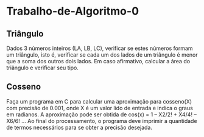 # Trabalho-de-Algoritmo-0

## Triângulo
Dados 3 números inteiros (LA, LB, LC), verificar se estes números formam um triângulo,
isto é, verificar se cada um dos lados de um triângulo
é menor que a soma dos outros dois lados.
Em caso afirmativo, calcular a área do triângulo e verificar seu tipo.

## Cosseno
Faça um programa em C para calcular uma aproximação para cosseno(X) com precisão
de 0.001, onde X é um valor lido de entrada e indica o graus em radianos. A
aproximação pode ser obtida de cos(x) = 1 – X2/2! + X4/4! – X6/6! ...
Ao final do processamento, o programa deve imprimir a quantidade de termos
necessários para se obter a precisão desejada.
